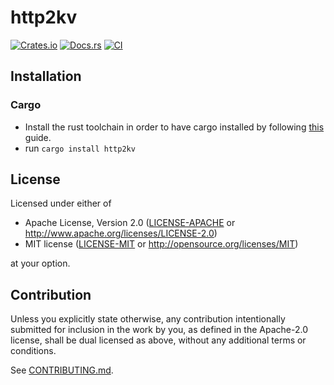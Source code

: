 # http2kv

[![Crates.io](https://img.shields.io/crates/v/http2kv.svg)](https://crates.io/crates/http2kv)
[![Docs.rs](https://docs.rs/http2kv/badge.svg)](https://docs.rs/http2kv)
[![CI](https://github.com/guapodero/http2kv/workflows/CI/badge.svg)](https://github.com/guapodero/http2kv/actions)

## Installation

### Cargo

* Install the rust toolchain in order to have cargo installed by following
  [this](https://www.rust-lang.org/tools/install) guide.
* run `cargo install http2kv`

## License

Licensed under either of

 * Apache License, Version 2.0
   ([LICENSE-APACHE](LICENSE-APACHE) or http://www.apache.org/licenses/LICENSE-2.0)
 * MIT license
   ([LICENSE-MIT](LICENSE-MIT) or http://opensource.org/licenses/MIT)

at your option.

## Contribution

Unless you explicitly state otherwise, any contribution intentionally submitted
for inclusion in the work by you, as defined in the Apache-2.0 license, shall be
dual licensed as above, without any additional terms or conditions.

See [CONTRIBUTING.md](CONTRIBUTING.md).
